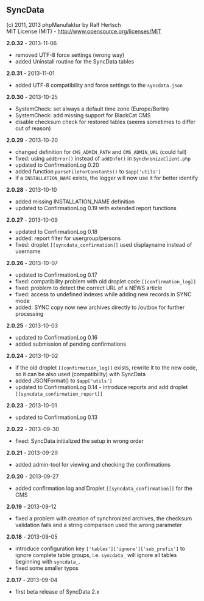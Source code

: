 ## SyncData ##

(c) 2011, 2013 phpManufaktur by Ralf Hertsch<br/>
MIT License (MIT) - <http://www.opensource.org/licenses/MIT>

**2.0.32** - 2013-11-06

* removed UTF-8 force settings (wrong way)
* added Uninstall routine for the SyncData tables

**2.0.31** - 2013-11-01

* added UTF-8 compatibility and force settings to the `syncdata.json`

**2.0.30** - 2013-10-25

* SystemCheck: set always a default time zone (Europe/Berlin)
* SystemCheck: add missing support for BlackCat CMS
* disable checksum check for restored tables (seems sometimes to differ out of reason) 

**2.0.29** - 2013-10-20

* changed definition for `CMS_ADMIN_PATH` and `CMS_ADMIN_URL` (could fail)
* fixed: using `addError()` instead of `addInfo()` in `SynchronizeClient.php`
* updated to ConfirmationLog 0.20
* added function `parseFileForConstants()` to `$app['utils']`
* if a `INSTALLATION_NAME` exists, the logger will now use it for better identify

**2.0.28** - 2013-10-10

* added missing INSTALLATION_NAME definition
* updated to ConfirmationLog 0.19 with extended report functions

**2.0.27** - 2013-10-09

* updated to ConfirmationLog 0.18
* added: report filter for usergroup/persons
* fixed: droplet `[[syncdata_confirmation]]` used displayname instead of username 

**2.0.26** - 2013-10-07

* updated to ConfirmationLog 0.17
* fixed: compatibility problem with old droplet code `[[confirmation_log]]`
* fixed: problem to detect the correct URL of a NEWS article
* fixed: access to undefined indexes while adding new records in SYNC mode
* added: SYNC copy now new archives directly to /outbox for further processing

**2.0.25** - 2013-10-03

* updated to ConfirmationLog 0.16
* added submission of pending confirmations

**2.0.24** - 2013-10-02

* if the old droplet `[[confirmation_log]]` exists, rewrite it to the new code, so it can be also used (compatibility) with SyncData
* added JSONFormat() to `$app['utils']`
* updated to ConfirmationLog 0.14 - introduce reports and add droplet `[[syncdata_confirmation_report]]`

**2.0.23** - 2013-10-01

* updated to ConfirmationLog 0.13

**2.0.22** - 2013-09-30

* fixed: SyncData initialized the setup in wrong order

**2.0.21** - 2013-09-29

* added admin-tool for viewing and checking the confirmations

**2.0.20** - 2013-09-27

* added confirmation log and Droplet `[[syncdata_confirmation]]` for the CMS

**2.0.19** - 2013-09-12

* fixed a problem with creation of synchronized archives, the checksum validation fails and a string comparison used the wrong parameter

**2.0.18** - 2013-09-05

* introduce configuration key `['tables']['ignore']['sub_prefix']` to ignore complete table groups, i.e. `syncdata_` will ignore all tables beginning with `syncdata_`.
* fixed some smaller typos

**2.0.17** - 2013-09-04

* first beta release of SyncData 2.x
